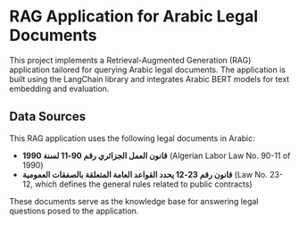# RAG Application for Arabic Legal Documents

This project implements a Retrieval-Augmented Generation (RAG) application tailored for querying Arabic legal documents. The application is built using the LangChain library and integrates Arabic BERT models for text embedding and evaluation.

## Data Sources

This RAG application uses the following legal documents in Arabic:

- **قانون العمل الجزائري رقم 90-11 لسنة 1990** (Algerian Labor Law No. 90-11 of 1990)
- **قانون رقم 23-12 يحدد القواعد العامة المتعلقة بالصفقات العمومية** (Law No. 23-12, which defines the general rules related to public contracts)

These documents serve as the knowledge base for answering legal questions posed to the application.
